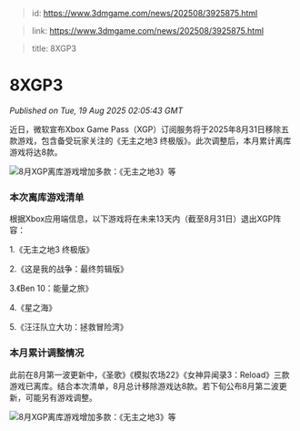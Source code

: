 > id: https://www.3dmgame.com/news/202508/3925875.html

> link: https://www.3dmgame.com/news/202508/3925875.html

> title: 8XGP3

# 8XGP3
_Published on Tue, 19 Aug 2025 02:05:43 GMT_

近日，微软宣布Xbox Game Pass（XGP）订阅服务将于2025年8月31日移除五款游戏，包含备受玩家关注的《无主之地3 终极版》。此次调整后，本月累计离库游戏将达8款。

![8月XGP离库游戏增加多款：《无主之地3》等](https://img.3dmgame.com/uploads/images/news/20250819/1755569093_439282.png)

### 本次离库游戏清单

根据Xbox应用端信息，以下游戏将在未来13天内（截至8月31日）退出XGP阵容：

1.《无主之地3 终极版》

2.《这是我的战争：最终剪辑版》

3.《Ben 10：能量之旅》

4.《星之海》

5.《汪汪队立大功：拯救冒险湾》

### 本月累计调整情况

此前在8月第一波更新中，《圣歌》《模拟农场22》《女神异闻录3：Reload》三款游戏已离库。结合本次清单，8月总计移除游戏达8款。若下旬公布8月第二波更新，可能另有游戏调整。

![8月XGP离库游戏增加多款：《无主之地3》等](https://img.3dmgame.com/uploads/images/news/20250819/1755569112_350034.jpeg)
